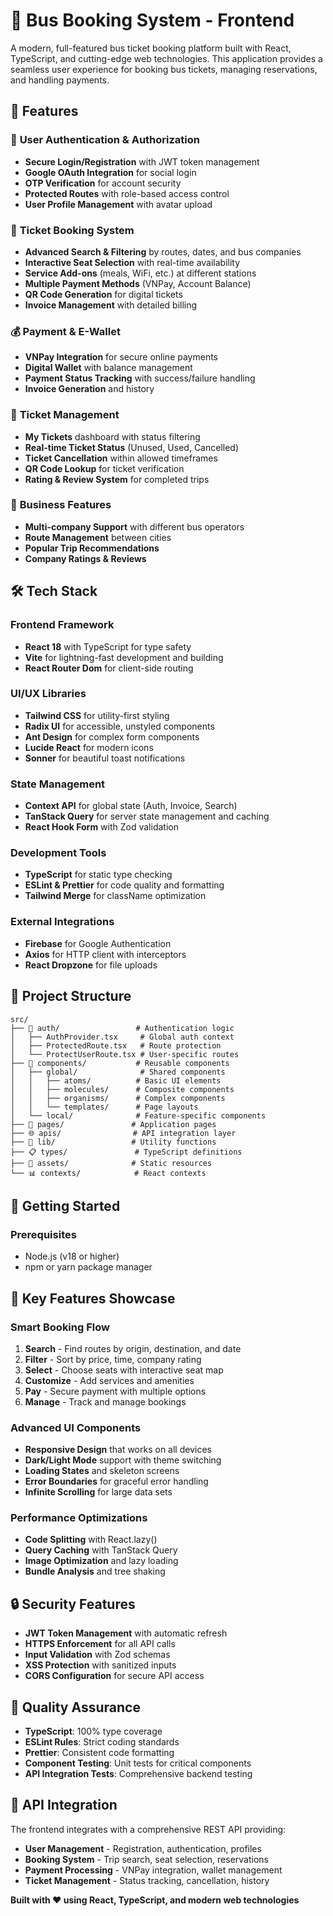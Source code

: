 # 🚌 Bus Booking System - Frontend

A modern, full-featured bus ticket booking platform built with React, TypeScript, and cutting-edge web technologies. This application provides a seamless user experience for booking bus tickets, managing reservations, and handling payments.

## 🌟 Features

### 🔐 **User Authentication & Authorization**
- **Secure Login/Registration** with JWT token management
- **Google OAuth Integration** for social login
- **OTP Verification** for account security
- **Protected Routes** with role-based access control
- **User Profile Management** with avatar upload

### 🎫 **Ticket Booking System**
- **Advanced Search & Filtering** by routes, dates, and bus companies
- **Interactive Seat Selection** with real-time availability
- **Service Add-ons** (meals, WiFi, etc.) at different stations
- **Multiple Payment Methods** (VNPay, Account Balance)
- **QR Code Generation** for digital tickets
- **Invoice Management** with detailed billing

### 💰 **Payment & E-Wallet**
- **VNPay Integration** for secure online payments
- **Digital Wallet** with balance management
- **Payment Status Tracking** with success/failure handling
- **Invoice Generation** and history

### 📱 **Ticket Management**
- **My Tickets** dashboard with status filtering
- **Real-time Ticket Status** (Unused, Used, Cancelled)
- **Ticket Cancellation** within allowed timeframes
- **QR Code Lookup** for ticket verification
- **Rating & Review System** for completed trips

### 🏢 **Business Features**
- **Multi-company Support** with different bus operators
- **Route Management** between cities
- **Popular Trip Recommendations**
- **Company Ratings & Reviews**

## 🛠️ Tech Stack

### **Frontend Framework**
- **React 18** with TypeScript for type safety
- **Vite** for lightning-fast development and building
- **React Router Dom** for client-side routing

### **UI/UX Libraries**
- **Tailwind CSS** for utility-first styling
- **Radix UI** for accessible, unstyled components
- **Ant Design** for complex form components
- **Lucide React** for modern icons
- **Sonner** for beautiful toast notifications

### **State Management**
- **Context API** for global state (Auth, Invoice, Search)
- **TanStack Query** for server state management and caching
- **React Hook Form** with Zod validation

### **Development Tools**
- **TypeScript** for static type checking
- **ESLint & Prettier** for code quality and formatting
- **Tailwind Merge** for className optimization

### **External Integrations**
- **Firebase** for Google Authentication
- **Axios** for HTTP client with interceptors
- **React Dropzone** for file uploads

## 📁 Project Structure

```
src/
├── 🔐 auth/                 # Authentication logic
│   ├── AuthProvider.tsx     # Global auth context
│   ├── ProtectedRoute.tsx   # Route protection
│   └── ProtectUserRoute.tsx # User-specific routes
├── 🧩 components/           # Reusable components
│   ├── global/              # Shared components
│   │   ├── atoms/          # Basic UI elements
│   │   ├── molecules/      # Composite components
│   │   ├── organisms/      # Complex components
│   │   └── templates/      # Page layouts
│   └── local/              # Feature-specific components
├── 📄 pages/               # Application pages
├── 🌐 apis/                # API integration layer
├── 🔧 lib/                 # Utility functions
├── 📋 types/               # TypeScript definitions
├── 🎨 assets/              # Static resources
└── 📊 contexts/            # React contexts
```

## 🚀 Getting Started

### Prerequisites
- Node.js (v18 or higher)
- npm or yarn package manager

## 🎯 Key Features Showcase

### **Smart Booking Flow**
1. **Search** - Find routes by origin, destination, and date
2. **Filter** - Sort by price, time, company rating
3. **Select** - Choose seats with interactive seat map
4. **Customize** - Add services and amenities
5. **Pay** - Secure payment with multiple options
6. **Manage** - Track and manage bookings

### **Advanced UI Components**
- **Responsive Design** that works on all devices
- **Dark/Light Mode** support with theme switching
- **Loading States** and skeleton screens
- **Error Boundaries** for graceful error handling
- **Infinite Scrolling** for large data sets

### **Performance Optimizations**
- **Code Splitting** with React.lazy()
- **Query Caching** with TanStack Query
- **Image Optimization** and lazy loading
- **Bundle Analysis** and tree shaking

## 🔒 Security Features

- **JWT Token Management** with automatic refresh
- **HTTPS Enforcement** for all API calls
- **Input Validation** with Zod schemas
- **XSS Protection** with sanitized inputs
- **CORS Configuration** for secure API access

## 🧪 Quality Assurance

- **TypeScript**: 100% type coverage
- **ESLint Rules**: Strict coding standards
- **Prettier**: Consistent code formatting
- **Component Testing**: Unit tests for critical components
- **API Integration Tests**: Comprehensive backend testing

## 📝 API Integration

The frontend integrates with a comprehensive REST API providing:
- **User Management** - Registration, authentication, profiles
- **Booking System** - Trip search, seat selection, reservations
- **Payment Processing** - VNPay integration, wallet management
- **Ticket Management** - Status tracking, cancellation, history

**Built with ❤️ using React, TypeScript, and modern web technologies**
